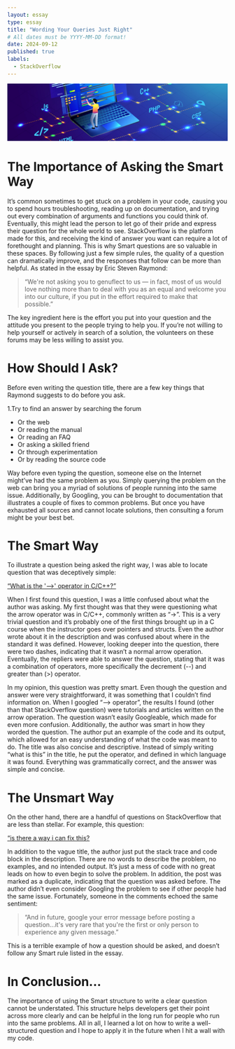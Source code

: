 ```yaml
---
layout: essay
type: essay
title: "Wording Your Queries Just Right"
# All dates must be YYYY-MM-DD format!
date: 2024-09-12
published: true
labels:
  - StackOverflow
---
```


<img class="img-fluid" src="../img/interests/interests-header.png">

# The Importance of Asking the Smart Way

It’s common sometimes to get stuck on a problem in your code, causing you to spend hours troubleshooting, reading up on documentation, and trying out every combination of arguments and functions you could think of. Eventually, this might lead the person to let go of their pride and express their question for the whole world to see. StackOverflow is the platform made for this, and receiving the kind of answer you want can require a lot of forethought and planning. This is why Smart questions are so valuable in these spaces. By following just a few simple rules, the quality of a question can dramatically improve, and the responses that follow can be more than helpful. As stated in the essay by Eric Steven Raymond:

> “We're not asking you to genuflect to us — in fact, most of us would love nothing more than to deal with you as an equal and welcome you into our culture, if you put in the effort required to make that possible.”

The key ingredient here is the effort you put into your question and the attitude you present to the people trying to help you. If you’re not willing to help yourself or actively in search of a solution, the volunteers on these forums may be less willing to assist you.

# How Should I Ask?

Before even writing the question title, there are a few key things that Raymond suggests to do before you ask.

1.Try to find an answer by searching the forum
   - Or the web
   - Or reading the manual
   - Or reading an FAQ
   - Or asking a skilled friend
   - Or through experimentation
   - Or by reading the source code

Way before even typing the question, someone else on the Internet might’ve had the same problem as you. Simply querying the problem on the web can bring you a myriad of solutions of people running into the same issue. Additionally, by Googling, you can be brought to documentation that illustrates a couple of fixes to common problems. But once you have exhausted all sources and cannot locate solutions, then consulting a forum might be your best bet.

# The Smart Way

To illustrate a question being asked the right way, I was able to locate question that was deceptively simple:

[“What is the '-->' operator in C/C++?”](https://stackoverflow.com/questions/1642028/what-is-the-operator-in-c-c)

When I first found this question, I was a little confused about what the author was asking. My first thought was that they were questioning what the arrow operator was in C/C++, commonly written as “->”. This is a very trivial question and it’s probably one of the first things brought up in a C course when the instructor goes over pointers and structs. Even the author wrote about it in the description and was confused about where in the standard it was defined. However, looking deeper into the question, there were two dashes, indicating that it wasn’t a normal arrow operation. Eventually, the repliers were able to answer the question, stating that it was a combination of operators, more specifically the decrement (--) and greater than (>) operator.

In my opinion, this question was pretty smart. Even though the question and answer were very straightforward, it was something that I couldn’t find information on. When I googled “--> operator”, the results I found (other than that StackOverflow question) were tutorials and articles written on the arrow operation. The question wasn’t easily Googleable, which made for even more confusion. Additionally, the author was smart in how they worded the question. The author put an example of the code and its output, which allowed for an easy understanding of what the code was meant to do. The title was also concise and descriptive. Instead of simply writing “what is this” in the title, he put the operator, and defined in which language it was found. Everything was grammatically correct, and the answer was simple and concise.

# The Unsmart Way

On the other hand, there are a handful of questions on StackOverflow that are less than stellar. For example, this question:

[“is there a way i can fix this?](https://stackoverflow.com/questions/78980081/is-there-a-way-i-can-fix-this)

In addition to the vague title, the author just put the stack trace and code block in the description. There are no words to describe the problem, no examples, and no intended output. It’s just a mess of code with no great leads on how to even begin to solve the problem. In addition, the post was marked as a duplicate, indicating that the question was asked before. The author didn’t even consider Googling the problem to see if other people had the same issue. Fortunately, someone in the comments echoed the same sentiment:

> “And in future, google your error message before posting a question...it's very rare that you're the first or only person to experience any given message.”

This is a terrible example of how a question should be asked, and doesn’t follow any Smart rule listed in the essay.

# In Conclusion...

The importance of using the Smart structure to write a clear question cannot be understated. This structure helps developers get their point across more clearly and can be helpful in the long run for people who run into the same problems. All in all, I learned a lot on how to write a well-structured question and I hope to apply it in the future when I hit a wall with my code.